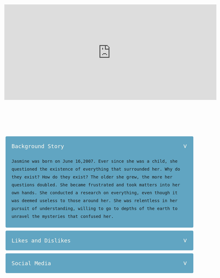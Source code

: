 # 
<html lang="en">
<head>
	<title>Details</title>
     <style>
        body {
            font-family: monospace;
            height: 100vh;
            background-image: url(https://i.pinimg.com/originals/76/3f/91/763f91b3a3d7a5541c50c94bdc5c76d5.jpg);
            background-size: cover;
        }
    	.vids{
            max-width: 685px;
            margin: auto;
            padding: 20px;
            box-sizing: border-box;
            text-align: center;
        }
         #accordion {
             margin: 100px auto;
             width: 600px;
         }
         #accordion li {
             list-style: none;
             width: 100%;
             margin-bottom: 10px;
             background: #61A5C2;
             padding: 10px;
             border-radius: 4px;
         }
         #accordion li label {
             padding: 10px;
             display: flex;
             align-items: center;
             justify-content: space-between;
             font-size: 18px;
             font-weight: 500;
             cursor: pointer;
             color: floralwhite;
         }
         #accordion li label span {
             transform: rotate(90deg);
             font-size: 22px;
         }
         #accordion label + input[type="radio"]{
             display: none;
         }
         #accordion .content{
             padding: 0 10px;
             line-height: 26px;
             max-height: 0;
             overflow: hidden;
             transition: max-height 0.5s;
         }
         #accordion label + input[type="radio"]:checked + .content{
             max-height: 400px;
         }
     </style>
</head>
<body>
<div class="vids">
<iframe width="700" height="315" src="https://www.youtube.com/embed/l94Wy0ANbn4" title="YouTube video player" frameborder="0" allow="accelerometer; autoplay; clipboard-write; encrypted-media; gyroscope; picture-in-picture; web-share" allowfullscreen></iframe>
</div>
	<ul id="accordion">
        <li>
            <label for="first">Background Story <span>&#x3e;</span></label>
            <input type="radio" name="accordion" id="first" checked>
            <div class="content">
                <p>
            Jasmine was born on June 16,2007. Ever since she was a child, she questioned the existence of everything that surrounded her.
            Why do they exist? How do they exist? The older she grew, the more her questions doubled. She became frustrated and
	    took matters into her own hands. She conducted a research on everything, even though it was deemed useless to those
            around her. She was relentless in her pursuit of understanding, willing to go to depths of the earth to unravel the mysteries
            that confused her.
                </p>
            </div>
        </li>
         <li>
            <label for="second">Likes and Dislikes<span>&#x3e;</span></label>
            <input type="radio" name="accordion" id="second">
            <div class="content">
                <p>
                Likes: Sweet things, cellphone, wi-fi, money, success, and weekends.<br>
                Dislikes: bitter foods, going outside, and performing infront of many people.
                </p>
            </div>
        </li>
         <li>
            <label for="third">Social Media<span>&#x3e;</span></label>
            <input type="radio" name="accordion" id="third">
            <div class="content">
                <p>
                About Me(must click)
                </p>
            </div>
        </li>
    </ul>
</body>
</html>
